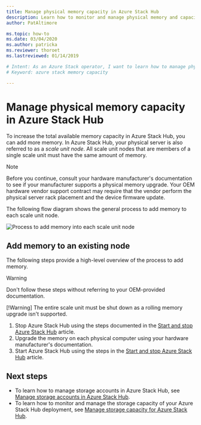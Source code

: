 ```yaml
---
title: Manage physical memory capacity in Azure Stack Hub 
description: Learn how to monitor and manage physical memory and capacity in Azure Stack Hub.
author: PatAltimore

ms.topic: how-to
ms.date: 03/04/2020
ms.author: patricka
ms.reviewer: thoroet
ms.lastreviewed: 01/14/2019

# Intent: As an Azure Stack operator, I want to learn how to manage physical memory capicity in Azure Stack so I can increase total available memory.
# Keyword: azure stack memory capacity

---
```



# Manage physical memory capacity in Azure Stack Hub

To increase the total available memory capacity in Azure Stack Hub, you can add more memory. In Azure Stack Hub, your physical server is also referred to as a *scale unit node*. All scale unit nodes that are members of a single scale unit must have the same amount of memory.

> [!note]  
> Before you continue, consult your hardware manufacturer's documentation to see if your manufacturer supports a physical memory upgrade. Your OEM hardware vendor support contract may require that the vendor perform the physical server rack placement and the device firmware update.

The following flow diagram shows the general process to add memory to each scale unit node.

![Process to add memory into each scale unit node](media/azure-stack-manage-storage-physical-capacity/process-to-add-memory-to-scale-unit.png)

## Add memory to an existing node
The following steps provide a high-level overview of the process to add memory.

> [!Warning]
> Don't follow these steps without referring to your OEM-provided documentation.
> 
> [!Warning]
> The entire scale unit must be shut down as a rolling memory upgrade isn't supported.

1. Stop Azure Stack Hub using the steps documented in the [Start and stop Azure Stack Hub](azure-stack-start-and-stop.md) article.
2. Upgrade the memory on each physical computer using your hardware manufacturer's documentation.
3. Start Azure Stack Hub using the steps in the [Start and stop Azure Stack Hub](azure-stack-start-and-stop.md) article.

## Next steps

 - To learn how to manage storage accounts in Azure Stack Hub, see [Manage storage accounts in Azure Stack Hub](azure-stack-manage-storage-accounts.md).
 - To learn how to monitor and manage the storage capacity of your Azure Stack Hub deployment, see [Manage storage capacity for Azure Stack Hub](azure-stack-manage-storage-shares.md).
